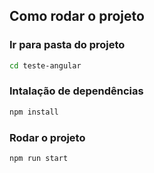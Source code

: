 ## Como rodar o projeto

### Ir para pasta do projeto
```sh
cd teste-angular
```

### Intalação de dependências

```sh
npm install
```

### Rodar o projeto

```sh
npm run start
```